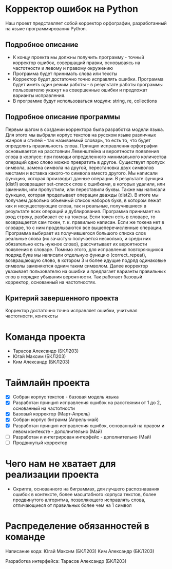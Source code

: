# Корректор ошибок на Python
Наш проект представляет собой корректор орфографии, разработанный на языке программирования Python.

## Подробное описание
* К концу проекта мы должны получить программу - точный корректор ошибок, совершащий правки, основываясь на частотности и левому и правому окружению
* Программа будет принимать слова или тексты
* Корректор будет достаточно точно исправлять ошибки. Программа будет иметь один режим работы - в результате работы программы пользователю укажут на совершенные ошибки и предложат варианты исправления.
* В программе будут использоваться модули: string, re, collections

## Подробное описание программы
Первым шагом в создании корректора была разработка модели языка. Для этого мы выбрали корпус текстов на русском языке различных жанров и стилей - так называемый словарь, то есть то, что будет определять правильность слова. Принцип исправления орфографии основывается на расстоянии Левенштейна и вероятности появления слова в корпусе: при помощи определенного минимального количества операций одно слово можно превратить в другое. Существует пропуск символа, замена символа на другой, перестановка двух символов местами и вставка какого-то символа вместо другого. Мы написали функцию, которая производит данные операции. В результате функция (dist1) возвращает set-список слов с ошибками, в которых удалили, или заменили, или пропустили, или переставили буквы. Также мы написали функцию, которая проделывает операции дважды (dist2). В итоге мы получаем довольно объемный список наборов букв, в котором лежат как и несуществующие слова, так и реальные, получившиеся в результате всех операций и дублирования. Программа принимает на вход строку, разбивает ее на токены. Если токен есть в словаре, то возвращается сам токен, т. к. правильно написан. Если же токена нет в словаре, то с ним проделываются все вышеперечисленные операции. Программа выбирает из получившегося большого списка слов реальные слова (их зачастую получается несколько, и среди них обязательно есть нужное слово), рассчитывает их вероятности появления в словаре. Помимо этого, для исправления повторяющихся подряд букв мы написали отдельную функцию (correct_repeat), возвращающую слово, в котором 3 и более идущие подряд одинаковые символы заменяются одним таким символом. Далее корректор указывает пользователю на ошибки и предлагает варианты правильных слов в порядке убывания вероятности. Так работает базовый корректор, основанный на частотностях. 

## Критерий завершенного проекта
Корректор достаточно точно исправляет ошибки, учитывая частотности, контексты

# Команда проекта
* Тарасов Александр (БКЛ203)
* Югай Максим (БКЛ203)
* Ким Александр (БКЛ203)
 
# Таймлайн проекта
- [x] Собран корпус текстов - базовая модель языка
- [x] Разработан принцип исправления ошибок на расстоянии от 1 до 2, основанный на частотности
- [x] Базовый корректор (Март-Апрель)
- [x] Собран корпус биграмм (Апрель-май)
- [x] Разработан принцип исправления ошибок, основанный на правом и левом контексте - дополнительно (Май)
- [ ] Разработан и интегрирован интерфейс - дополнительно (Май)
- [ ] Продвинутый корректор

# Чего нам не хватает для реализации проекта
* Скрипта, основанного на биграммах, для лучшего распознавания ошибок в контексте, более масштабного корпуса текстов, более продвинутого алгоритма, позволяющего исправлять слова, отличающиеся от правильных более чем на 1 символ

# Распределение обязанностей в команде
Написание кода: Югай Максим (БКЛ203) Ким Александр (БКЛ203)

Разработка интерфейса: Тарасов Александр (БКЛ203)
